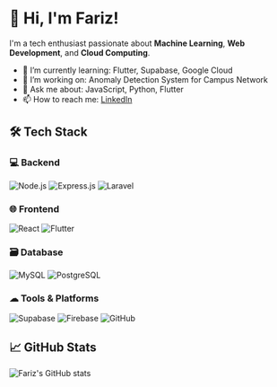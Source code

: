 # 👋 Hi, I'm Fariz!

I'm a tech enthusiast passionate about **Machine Learning**, **Web Development**, and **Cloud Computing**.

- 🌱 I’m currently learning: Flutter, Supabase, Google Cloud
- 🔭 I’m working on: Anomaly Detection System for Campus Network
- 💬 Ask me about: JavaScript, Python, Flutter
- 📫 How to reach me: [LinkedIn](https://linkedin.com/in/mfarizz)

## 🛠 Tech Stack

### 💻 Backend
![Node.js](https://img.shields.io/badge/-Node.js-339933?style=flat&logo=node.js&logoColor=white)
![Express.js](https://img.shields.io/badge/-Express.js-000000?style=flat&logo=express&logoColor=white)
![Laravel](https://img.shields.io/badge/-Laravel-FF2D20?style=flat&logo=laravel&logoColor=white)

### 🌐 Frontend
![React](https://img.shields.io/badge/-React-61DAFB?style=flat&logo=react&logoColor=black)
![Flutter](https://img.shields.io/badge/-Flutter-02569B?style=flat&logo=flutter&logoColor=white)

### 🗃 Database
![MySQL](https://img.shields.io/badge/-MySQL-4479A1?style=flat&logo=mysql&logoColor=white)
![PostgreSQL](https://img.shields.io/badge/-PostgreSQL-336791?style=flat&logo=postgresql&logoColor=white)

### ☁ Tools & Platforms
![Supabase](https://img.shields.io/badge/-Supabase-3ECF8E?style=flat&logo=supabase&logoColor=black)
![Firebase](https://img.shields.io/badge/-Firebase-FFCA28?style=flat&logo=firebase&logoColor=black)
![GitHub](https://img.shields.io/badge/-GitHub-181717?style=flat&logo=github&logoColor=white)

## 📈 GitHub Stats
![Fariz's GitHub stats](https://github-readme-stats.vercel.app/api?username=mfarzz&show_icons=true&theme=radical)
